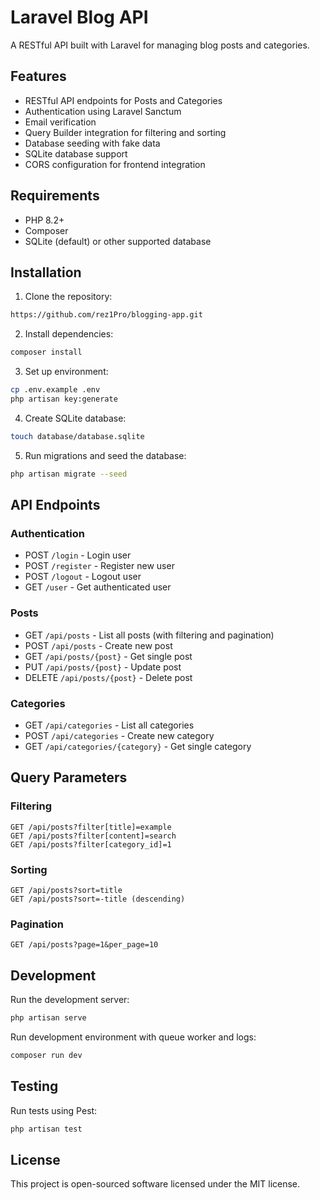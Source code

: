 # Laravel Blog API

A RESTful API built with Laravel for managing blog posts and categories.

## Features

- RESTful API endpoints for Posts and Categories
- Authentication using Laravel Sanctum
- Email verification
- Query Builder integration for filtering and sorting
- Database seeding with fake data
- SQLite database support
- CORS configuration for frontend integration

## Requirements

- PHP 8.2+
- Composer
- SQLite (default) or other supported database

## Installation

1. Clone the repository:
```bash
https://github.com/rez1Pro/blogging-app.git
```

2. Install dependencies:
```bash
composer install
```

3. Set up environment:
```bash
cp .env.example .env
php artisan key:generate
```

4. Create SQLite database:
```bash
touch database/database.sqlite
```

5. Run migrations and seed the database:
```bash
php artisan migrate --seed
```

## API Endpoints

### Authentication
- POST `/login` - Login user
- POST `/register` - Register new user
- POST `/logout` - Logout user
- GET `/user` - Get authenticated user

### Posts
- GET `/api/posts` - List all posts (with filtering and pagination)
- POST `/api/posts` - Create new post
- GET `/api/posts/{post}` - Get single post
- PUT `/api/posts/{post}` - Update post
- DELETE `/api/posts/{post}` - Delete post

### Categories
- GET `/api/categories` - List all categories
- POST `/api/categories` - Create new category
- GET `/api/categories/{category}` - Get single category

## Query Parameters

### Filtering
```
GET /api/posts?filter[title]=example
GET /api/posts?filter[content]=search
GET /api/posts?filter[category_id]=1
```

### Sorting
```
GET /api/posts?sort=title
GET /api/posts?sort=-title (descending)
```

### Pagination
```
GET /api/posts?page=1&per_page=10
```

## Development

Run the development server:
```bash
php artisan serve
```

Run development environment with queue worker and logs:
```bash
composer run dev
```

## Testing

Run tests using Pest:
```bash
php artisan test
```

## License

This project is open-sourced software licensed under the MIT license.
